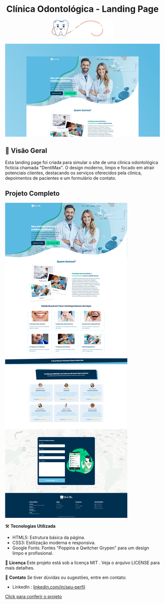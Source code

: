 
<h1 align="center" >
  Clínica Odontológica - Landing Page
</h1>
<p align="center" >
  <a href="http://nestjs.com/" target="blank"><img src="./assets/odonto-logo.png" width="200" alt="Logo" /></a>
</p>

<div align="center" >
  <img src="./assets/capa-odonto.png" alt="capa" />
</div>

## 📌 **Visão Geral**

Esta landing page foi criada para simular o site de uma clínica odontológica fictícia chamada "DentiMax". O design moderno, limpo e focado em atrair potenciais clientes, destacando os serviços oferecidos pela clínica, depoimentos de pacientes e um formulário de contato.

## Projeto Completo

<img src="./assets/demo-odonto.png" alt="" />

🛠 **Tecnologias Utilizada**
- HTML5: Estrutura básica da página.
- CSS3: Estilização moderna e responsiva.
- Google Fonts: Fontes "Poppins e Qwitcher Grypen" para um design limpo e profissional.

📜 **Licença**
Este projeto está sob a licença MIT . Veja o arquivo LICENSE para mais detalhes.

📧 **Contato**
Se tiver dúvidas ou sugestões, entre em contato:

- LinkedIn : [linkedin.com/in/seu-perfil](https://www.linkedin.com/in/gerson-santos-silva/)

<a href="https://landing-odonto.vercel.app/" target="_blank">Click para conferir o projeto</a>
